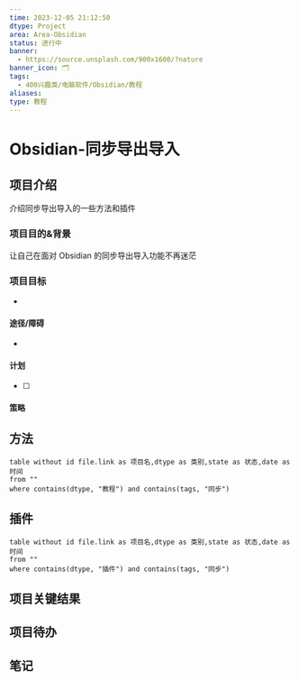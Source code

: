 ```yaml
---
time: 2023-12-05 21:12:50
dtype: Project
area: Area-Obsidian
status: 进行中
banner:
  - https://source.unsplash.com/900x1600/?nature
banner_icon: 🗂️
tags:
  - 400兴趣类/电脑软件/Obsidian/教程
aliases: 
type: 教程
---
```


# Obsidian-同步导出导入 
## 项目介绍
介绍同步导出导入的一些方法和插件


### 项目目的&背景
让自己在面对 Obsidian 的同步导出导入功能不再迷茫


### 项目目标
- 

#### 途径/障碍
- 
 
#### 计划
- [ ] 

#### 策略


## 方法

```dataview
table without id file.link as 项目名,dtype as 类别,state as 状态,date as 时间
from ""   
where contains(dtype, "教程") and contains(tags, "同步")
```

## 插件

```dataview
table without id file.link as 项目名,dtype as 类别,state as 状态,date as 时间
from ""   
where contains(dtype, "插件") and contains(tags, "同步")
```

## 项目关键结果

## 项目待办

## 笔记

